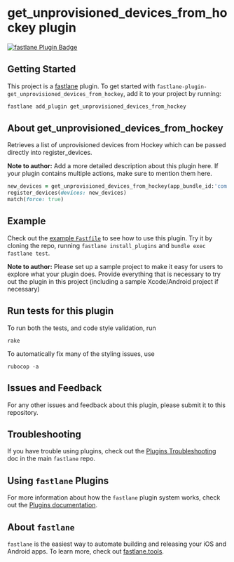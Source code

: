 # get_unprovisioned_devices_from_hockey plugin

[![fastlane Plugin Badge](https://rawcdn.githack.com/fastlane/fastlane/master/fastlane/assets/plugin-badge.svg)](https://rubygems.org/gems/fastlane-plugin-get_unprovisioned_devices_from_hockey)

## Getting Started

This project is a [fastlane](https://github.com/fastlane/fastlane) plugin. To get started with `fastlane-plugin-get_unprovisioned_devices_from_hockey`, add it to your project by running:

```bash
fastlane add_plugin get_unprovisioned_devices_from_hockey
```

## About get_unprovisioned_devices_from_hockey

Retrieves a list of unprovisioned devices from Hockey which can be passed directly into register_devices.

**Note to author:** Add a more detailed description about this plugin here. If your plugin contains multiple actions, make sure to mention them here.

```ruby
new_devices = get_unprovisioned_devices_from_hockey(app_bundle_id:'com.leandog.MyApp')
register_devices(devices: new_devices)
match(force: true)
```

## Example

Check out the [example `Fastfile`](fastlane/Fastfile) to see how to use this plugin. Try it by cloning the repo, running `fastlane install_plugins` and `bundle exec fastlane test`. 

**Note to author:** Please set up a sample project to make it easy for users to explore what your plugin does. Provide everything that is necessary to try out the plugin in this project (including a sample Xcode/Android project if necessary)

## Run tests for this plugin

To run both the tests, and code style validation, run

```
rake
```

To automatically fix many of the styling issues, use 
```
rubocop -a
```

## Issues and Feedback

For any other issues and feedback about this plugin, please submit it to this repository.

## Troubleshooting

If you have trouble using plugins, check out the [Plugins Troubleshooting](https://github.com/fastlane/fastlane/blob/master/fastlane/docs/PluginsTroubleshooting.md) doc in the main `fastlane` repo.

## Using `fastlane` Plugins

For more information about how the `fastlane` plugin system works, check out the [Plugins documentation](https://github.com/fastlane/fastlane/blob/master/fastlane/docs/Plugins.md).

## About `fastlane`

`fastlane` is the easiest way to automate building and releasing your iOS and Android apps. To learn more, check out [fastlane.tools](https://fastlane.tools).
